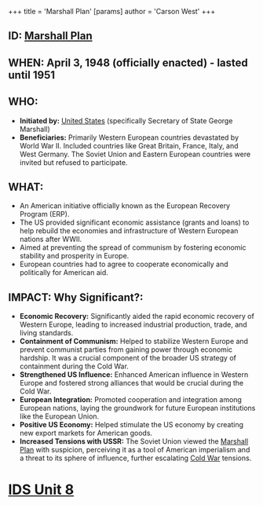 +++
 title = 'Marshall Plan'
[params]
	author = 'Carson West'
+++
## ID: [Marshall Plan](./../marshall-plan/) 
## WHEN: April 3, 1948 (officially enacted) - lasted until 1951

## WHO:
*   **Initiated by:** [United States](./../united-states/) (specifically Secretary of State George Marshall)
*   **Beneficiaries:** Primarily Western European countries devastated by World War II. Included countries like Great Britain, France, Italy, and West Germany. The Soviet Union and Eastern European countries were invited but refused to participate.

## WHAT:

*   An American initiative officially known as the European Recovery Program (ERP).
*   The US provided significant economic assistance (grants and loans) to help rebuild the economies and infrastructure of Western European nations after WWII.
*   Aimed at preventing the spread of communism by fostering economic stability and prosperity in Europe.
*   European countries had to agree to cooperate economically and politically for American aid.

## IMPACT: Why Significant?:

*   **Economic Recovery:** Significantly aided the rapid economic recovery of Western Europe, leading to increased industrial production, trade, and living standards.
*   **Containment of Communism:**  Helped to stabilize Western Europe and prevent communist parties from gaining power through economic hardship. It was a crucial component of the broader US strategy of containment during the Cold War.
*   **Strengthened US Influence:** Enhanced American influence in Western Europe and fostered strong alliances that would be crucial during the Cold War.
*   **European Integration:**  Promoted cooperation and integration among European nations, laying the groundwork for future European institutions like the European Union.
*   **Positive US Economy:** Helped stimulate the US economy by creating new export markets for American goods.
*   **Increased Tensions with USSR:** The Soviet Union viewed the [Marshall Plan](./../marshall-plan/) with suspicion, perceiving it as a tool of American imperialism and a threat to its sphere of influence, further escalating [Cold War](./../cold-war/) tensions.

# [IDS Unit 8](./../ids-unit-8/)